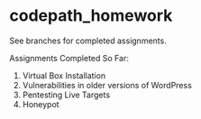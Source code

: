 # codepath_homework

See branches for completed assignments. 

Assignments Completed So Far:
1. Virtual Box Installation
2. Vulnerabilities in older versions of WordPress
3. Pentesting Live Targets
4. Honeypot
